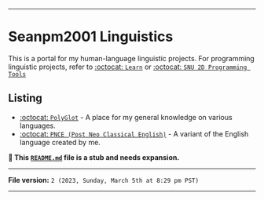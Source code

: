
***

# Seanpm2001 Linguistics

This is a portal for my human-language linguistic projects. For programming linguistic projects, refer to [:octocat: `Learn`](https://github.com/seanpm2001/Learn/) or [:octocat: `SNU 2D Programming Tools`](https://github.com/seanpm2001/SNU_2D_ProgrammingTools/)

## Listing

- [:octocat: `PolyGlot`](https://github.com/seanpm2001/PolyGlot/) - A place for my general knowledge on various languages.
- [:octocat: `PNCE (Post Neo Classical English)`](https://github.com/seanpm2001/Post-Neo-Classical-English/) - A variant of the English language created by me.

**🌱️ This [`README.md`](/README.md) file is a stub and needs expansion.**

***

**File version:** `2 (2023, Sunday, March 5th at 8:29 pm PST)`

***
